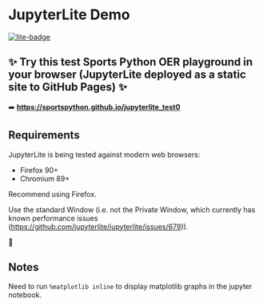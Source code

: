 # JupyterLite Demo

[![lite-badge](https://jupyterlite.rtfd.io/en/latest/_static/badge.svg)](https://jupyterlite.github.io/demo)

## ✨ Try this test Sports Python OER playground in your browser (JupyterLite deployed as a static site to GitHub Pages) ✨

➡️ **https://sportspython.github.io/jupyterlite_test0**

## Requirements

JupyterLite is being tested against modern web browsers:

- Firefox 90+
- Chromium 89+

Recommend using Firefox.

Use the standard Window (i.e. not the Private Window, which currently has known performance issues (https://github.com/jupyterlite/jupyterlite/issues/679)).

🥑

## Notes
Need to run `%matplotlib inline` to display matplotlib graphs in the jupyter notebook.
